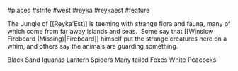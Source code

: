 #places #strife #west #reyka #reykaest #feature 

The Jungle of [[Reyka'Est]] is teeming with strange flora and fauna, many of which come from far away islands and seas.  Some say that [[Winslow Firebeard (Missing)|Firebeard]] himself put the strange creatures here on a whim, and others say the animals are guarding something.

Black Sand Iguanas
Lantern Spiders
Many tailed Foxes
White Peacocks
